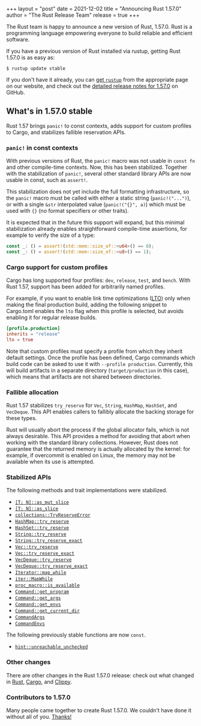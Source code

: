 +++
layout = "post"
date = 2021-12-02
title = "Announcing Rust 1.57.0"
author = "The Rust Release Team"
release = true
+++

The Rust team is happy to announce a new version of Rust, 1.57.0.
Rust is a programming language empowering everyone to build reliable and efficient software.

If you have a previous version of Rust installed via rustup, getting Rust 1.57.0 is as easy as:

```console
$ rustup update stable
```

If you don't have it already, you can [get `rustup`][install]
from the appropriate page on our website, and check out the
[detailed release notes for 1.57.0][notes] on GitHub.

[install]: https://www.rust-lang.org/install.html
[notes]: https://github.com/rust-lang/rust/blob/master/RELEASES.md#version-1570-2021-12-02

## What's in 1.57.0 stable

Rust 1.57 brings `panic!` to const contexts, adds support for custom profiles to Cargo, and stabilizes fallible reservation APIs.

### `panic!` in const contexts

With previous versions of Rust, the `panic!` macro was not usable in `const fn` and other compile-time contexts. Now, this has been stabilized. Together with the stabilization of `panic!`, several other standard library APIs are now usable in const, such as `assert!`.

This stabilization does not yet include the full formatting infrastructure, so the `panic!` macro must be called with either a static string (`panic!("...")`), or with a single `&str` interpolated value (`panic!("{}", a)`) which must be used with `{}` (no format specifiers or other traits).

It is expected that in the future this support will expand, but this minimal stabilization already enables straightforward compile-time assertions, for example to verify the size of a type:

```rust
const _: () = assert!(std::mem::size_of::<u64>() == 8);
const _: () = assert!(std::mem::size_of::<u8>() == 1);
```

### Cargo support for custom profiles

Cargo has long supported four profiles: `dev`, `release`, `test`, and `bench`. With Rust 1.57, support has been added for arbitrarily named profiles.

For example, if you want to enable link time optimizations ([LTO]) only when making the final production build, adding the following snippet to Cargo.toml enables the `lto` flag when this profile is selected, but avoids enabling it for regular release builds.

```toml
[profile.production]
inherits = "release"
lto = true
```

Note that custom profiles must specify a profile from which they inherit default settings. Once the profile has been defined, Cargo commands which build code can be asked to use it with `--profile production`. Currently, this will build artifacts in a separate directory (`target/production` in this case), which means that artifacts are not shared between directories.

[LTO]: https://doc.rust-lang.org/nightly/cargo/reference/profiles.html#lto

### Fallible allocation

Rust 1.57 stabilizes `try_reserve` for `Vec`, `String`, `HashMap`, `HashSet`, and `VecDeque`. This API enables callers to fallibly allocate the backing storage for these types.

Rust will usually abort the process if the global allocator fails, which is not always desirable. This API provides a method for avoiding that abort when working with the standard library collections. However, Rust does not guarantee that the returned memory is actually allocated by the kernel: for example, if overcommit is enabled on Linux, the memory may not be available when its use is attempted.

### Stabilized APIs

The following methods and trait implementations were stabilized.

- [`[T; N]::as_mut_slice`][`array::as_mut_slice`]
- [`[T; N]::as_slice`][`array::as_slice`]
- [`collections::TryReserveError`]
- [`HashMap::try_reserve`]
- [`HashSet::try_reserve`]
- [`String::try_reserve`]
- [`String::try_reserve_exact`]
- [`Vec::try_reserve`]
- [`Vec::try_reserve_exact`]
- [`VecDeque::try_reserve`]
- [`VecDeque::try_reserve_exact`]
- [`Iterator::map_while`]
- [`iter::MapWhile`]
- [`proc_macro::is_available`]
- [`Command::get_program`]
- [`Command::get_args`]
- [`Command::get_envs`]
- [`Command::get_current_dir`]
- [`CommandArgs`]
- [`CommandEnvs`]

The following previously stable functions are now `const`.

- [`hint::unreachable_unchecked`]

### Other changes

There are other changes in the Rust 1.57.0 release: check out what changed in
[Rust](https://github.com/rust-lang/rust/blob/master/RELEASES.md#version-1570-2021-12-02),
[Cargo](https://doc.rust-lang.org/nightly/cargo/CHANGELOG.html#cargo-157-2021-12-02),
and [Clippy](https://github.com/rust-lang/rust-clippy/blob/master/CHANGELOG.md#rust-157).

### Contributors to 1.57.0

Many people came together to create Rust 1.57.0.
We couldn't have done it without all of you.
[Thanks!](https://thanks.rust-lang.org/rust/1.57.0/)

[`array::as_mut_slice`]: https://doc.rust-lang.org/std/primitive.array.html#method.as_mut_slice
[`array::as_slice`]: https://doc.rust-lang.org/std/primitive.array.html#method.as_slice
[`collections::TryReserveError`]: https://doc.rust-lang.org/std/collections/struct.TryReserveError.html
[`HashMap::try_reserve`]: https://doc.rust-lang.org/std/collections/hash_map/struct.HashMap.html#method.try_reserve
[`HashSet::try_reserve`]: https://doc.rust-lang.org/std/collections/hash_set/struct.HashSet.html#method.try_reserve
[`String::try_reserve`]: https://doc.rust-lang.org/alloc/string/struct.String.html#method.try_reserve
[`String::try_reserve_exact`]: https://doc.rust-lang.org/alloc/string/struct.String.html#method.try_reserve_exact
[`Vec::try_reserve`]: https://doc.rust-lang.org/std/vec/struct.Vec.html#method.try_reserve
[`Vec::try_reserve_exact`]: https://doc.rust-lang.org/std/vec/struct.Vec.html#method.try_reserve_exact
[`VecDeque::try_reserve`]: https://doc.rust-lang.org/std/collections/struct.VecDeque.html#method.try_reserve
[`VecDeque::try_reserve_exact`]: https://doc.rust-lang.org/std/collections/struct.VecDeque.html#method.try_reserve_exact
[`Iterator::map_while`]: https://doc.rust-lang.org/std/iter/trait.Iterator.html#method.map_while
[`iter::MapWhile`]: https://doc.rust-lang.org/std/iter/struct.MapWhile.html
[`proc_macro::is_available`]: https://doc.rust-lang.org/proc_macro/fn.is_available.html
[`Command::get_program`]: https://doc.rust-lang.org/std/process/struct.Command.html#method.get_program
[`Command::get_args`]: https://doc.rust-lang.org/std/process/struct.Command.html#method.get_args
[`Command::get_envs`]: https://doc.rust-lang.org/std/process/struct.Command.html#method.get_envs
[`Command::get_current_dir`]: https://doc.rust-lang.org/std/process/struct.Command.html#method.get_current_dir
[`CommandArgs`]: https://doc.rust-lang.org/std/process/struct.CommandArgs.html
[`CommandEnvs`]: https://doc.rust-lang.org/std/process/struct.CommandEnvs.html
[`hint::unreachable_unchecked`]: https://doc.rust-lang.org/std/hint/fn.unreachable_unchecked.html
